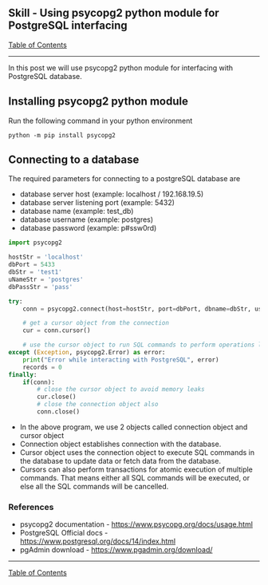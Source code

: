 ## Skill - Using psycopg2 python module for PostgreSQL interfacing
[Table of Contents](https://nagasudhir.blogspot.com/2020/04/taming-python-table-of-contents.html)

<hr/>
In this post we will use psycopg2 python module for interfacing with PostgreSQL database.

## Installing psycopg2 python module
Run the following command in your python environment
```
python -m pip install psycopg2
``` 

## Connecting to a database
The required parameters for connecting to a postgreSQL database are
* database server host (example: localhost / 192.168.19.5)
* database server listening port (example: 5432)
* database name (example: test_db)
* database username (example: postgres)
* database password (example: p#ssw0rd)

```python
import psycopg2

hostStr = 'localhost'
dbPort = 5433
dbStr = 'test1'
uNameStr = 'postgres'
dbPassStr = 'pass'

try:
    conn = psycopg2.connect(host=hostStr, port=dbPort, dbname=dbStr, user=uNameStr, password=dbPassStr)

    # get a cursor object from the connection
    cur = conn.cursor()

    # use the cursor object to run SQL commands to perform operations like fetch rows, insert rows, update rows, delete rows etc.
except (Exception, psycopg2.Error) as error:
    print("Error while interacting with PostgreSQL", error)
    records = 0
finally:
    if(conn):
        # close the cursor object to avoid memory leaks
        cur.close()
        # close the connection object also
        conn.close()
```
* In the above program, we use 2 objects called connection object and cursor object
* Connection object establishes connection with the database.
* Cursor object uses the connection object to execute SQL commands in the database to update data or fetch data from the database.
* Cursors can also perform transactions for atomic execution of multiple commands. That means either all SQL commands will be executed, or else all the SQL commands will be cancelled.

### References
* psycopg2 documentation - https://www.psycopg.org/docs/usage.html
* PostgreSQL Official docs - https://www.postgresql.org/docs/14/index.html
* pgAdmin download - https://www.pgadmin.org/download/

<hr/>

[Table of Contents](https://nagasudhir.blogspot.com/2020/04/taming-python-table-of-contents.html)


<!--stackedit_data:
eyJoaXN0b3J5IjpbLTIxMzEyMTEzNzAsMjA0NDg1MzE3LDE5Nz
k4ODEzNjAsLTEzNjQyNTE0MjksMTAyNzEyMDIyNCwtMTE1MzY3
MTU4Ml19
-->